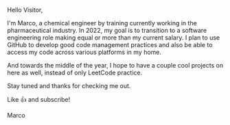 Hello Visitor,

I'm Marco, a chemical engineer by training currently working in the pharmaceutical industry.
In 2022, my goal is to transition to a software engineering role making equal or more than my current salary.
I plan to use GitHub to develop good code management practices and also be able to access my code across various platforms in my home.

And towards the middle of the year, I hope to have a couple cool projects on here as well, instead of only LeetCode practice.

Stay tuned and thanks for checking me out.

Like 👍 and subscribe!

Marco

<!---
marmenante/marmenante is a ✨ special ✨ repository because its `README.md` (this file) appears on your GitHub profile.
You can click the Preview link to take a look at your changes.
--->
